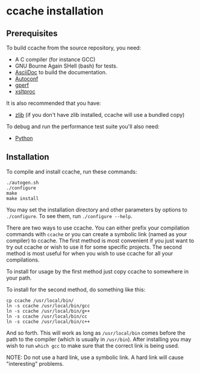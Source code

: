 ccache installation
===================

Prerequisites
-------------

To build ccache from the source repository, you need:

- A C compiler (for instance GCC)
- GNU Bourne Again SHell (bash) for tests.
- [AsciiDoc](http://www.methods.co.nz/asciidoc/) to build the documentation.
- [Autoconf](http://www.gnu.org/software/autoconf/)
- [gperf](http://www.gnu.org/software/gperf/)
- [xsltproc](http://xmlsoft.org/XSLT/xsltproc2.html)

It is also recommended that you have:

- [zlib](http://www.zlib.net) (if you don't have zlib installed, ccache will
  use a bundled copy)

To debug and run the performance test suite you'll also need:

- [Python](http://www.python.org)


Installation
------------

To compile and install ccache, run these commands:

    ./autogen.sh
    ./configure
    make
    make install

You may set the installation directory and other parameters by options to
`./configure`. To see them, run `./configure --help`.

There are two ways to use ccache. You can either prefix your compilation
commands with `ccache` or you can create a symbolic link (named as your
compiler) to ccache. The first method is most convenient if you just want to
try out ccache or wish to use it for some specific projects. The second method
is most useful for when you wish to use ccache for all your compilations.

To install for usage by the first method just copy ccache to somewhere in your
path.

To install for the second method, do something like this:

    cp ccache /usr/local/bin/
    ln -s ccache /usr/local/bin/gcc
    ln -s ccache /usr/local/bin/g++
    ln -s ccache /usr/local/bin/cc
    ln -s ccache /usr/local/bin/c++

And so forth. This will work as long as `/usr/local/bin` comes before the path
to the compiler (which is usually in `/usr/bin`). After installing you may wish
to run `which gcc` to make sure that the correct link is being used.

NOTE: Do not use a hard link, use a symbolic link. A hard link will cause
"interesting" problems.
